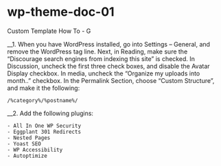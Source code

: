 # wp-theme-doc-01
Custom Template How To - G


__1. When you have WordPress installed, go into Settings – General, and remove the WordPress tag line. Next, in Reading, make sure the “Discourage search engines from indexing this site” is checked. In Discussion, uncheck the first three check boxes, and disable the Avatar Display checkbox. In media, uncheck the “Organize my uploads into month..” checkbox. In the Permalink Section, choose “Custom Structure”, and make it the following:

```
/%category%/%postname%/
```

__2. Add the following plugins:

```
- All In One WP Security
- Eggplant 301 Redirects
- Nested Pages
- Yoast SEO
- WP Accessibility
- Autoptimize
```


